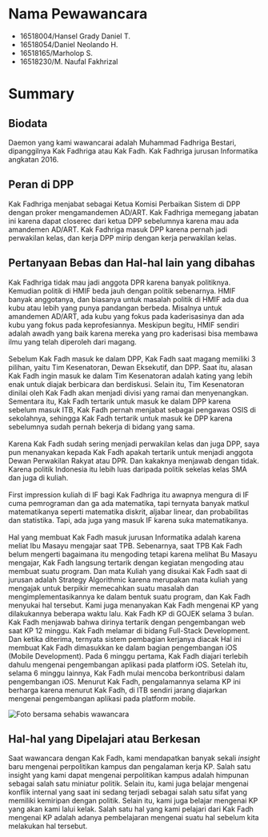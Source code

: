 # Nama Pewawancara
- 16518004/Hansel Grady Daniel T.
- 16518054/Daniel Neolando H.
- 16518165/Marholop S.
- 16518230/M. Naufal Fakhrizal
# Summary
## Biodata
  Daemon yang kami wawancarai adalah Muhammad Fadhriga Bestari, dipanggilnya Kak Fadhriga atau Kak Fadh. Kak Fadhriga jurusan Informatika angkatan 2016.<br>
## Peran di DPP
  Kak Fadhriga menjabat sebagai Ketua Komisi Perbaikan Sistem di DPP dengan proker mengamandemen AD/ART. Kak Fadhriga memegang jabatan ini karena dapat closerec dari ketua DPP sebelumnya karena mau ada amandemen AD/ART. Kak Fadhriga masuk DPP karena pernah jadi perwakilan kelas, dan kerja DPP mirip dengan kerja perwakilan kelas.<br>
## Pertanyaan Bebas dan Hal-hal lain yang dibahas
  Kak Fadhriga tidak mau jadi anggota DPR karena banyak politiknya. Kemudian politik di HMIF beda jauh dengan politik sebenarnya. HMIF banyak anggotanya, dan biasanya untuk masalah politik di HMIF ada dua kubu atau lebih yang punya pandangan berbeda. Misalnya untuk amandemen AD/ART, ada kubu yang fokus pada kaderisasinya dan ada kubu yang fokus pada keprofesiannya. Meskipun begitu, HMIF sendiri adalah awadh yang baik karena mereka yang pro kaderisasi bisa membawa ilmu yang telah diperoleh dari magang.<br><br>
  Sebelum Kak Fadh masuk ke dalam DPP, Kak Fadh saat magang memiliki 3 pilihan, yaitu Tim Kesenatoran, Dewan Eksekutif, dan DPP. Saat itu, alasan Kak Fadh ingin masuk ke dalam Tim Kesenatoran adalah kating yang lebih enak untuk diajak berbicara dan berdiskusi. Selain itu, Tim Kesenatoran dinilai oleh Kak Fadh akan menjadi divisi yang ramai dan menyenangkan. Sementara itu, Kak Fadh tertarik untuk masuk ke dalam DPP karena sebelum masuk ITB, Kak Fadh pernah menjabat sebagai pengawas OSIS di sekolahnya, sehingga Kak Fadh tertarik untuk masuk ke DPP karena sebelumnya sudah pernah bekerja di bidang yang sama. <br><br>
  Karena Kak Fadh sudah sering menjadi perwakilan kelas dan juga DPP, saya pun menanyakan kepada Kak Fadh apakah tertarik untuk menjadi anggota Dewan Perwakilan Rakyat atau DPR. Dan kakaknya menjawab dengan tidak. Karena politik Indonesia itu lebih luas daripada politik sekelas kelas SMA dan juga di kuliah.<br><br>
  First impression kuliah di IF bagi Kak Fadhriga itu awapnya mengura di IF cuma pemrograman dan ga ada matematika, tapi ternyata banyak matkul matematikanya seperti matematika diskrit, aljabar linear, dan probabilitas dan statistika. Tapi, ada juga yang masuk IF karena suka matematikanya.<br><br>
   Hal yang membuat Kak Fadh masuk jurusan Informatika adalah karena meliat Ibu Masayu mengajar saat TPB. Sebenarnya, saat TPB Kak Fadh belum mengerti bagaimana itu mengoding tetapi karena melihat Bu Masayu mengajar, Kak Fadh langsung tertarik dengan kegiatan mengoding atau membuat suatu program. Dan mata Kuliah yang disukai Kak Fadh saat di jurusan adalah Strategy Algorithmic karena merupakan mata kuliah yang mengajak untuk berpikir memecahkan suatu masalah dan mengimplementasikannya ke dalam bentuk suatu program, dan Kak Fadh menyukai hal tersebut.
   Kami juga menanyakan Kak Fadh mengenai KP yang dilakukannya beberapa waktu lalu. Kak Fadh KP di GOJEK selama 3 bulan. Kak Fadh menjawab bahwa dirinya tertarik dengan pengembangan web saat KP 12 minggu. Kak Fadh melamar di bidang Full-Stack Development. Dan ketika diterima, ternyata sistem pembagian kerjanya diacak Hal ini membuat Kak Fadh dimasukkan ke dalam bagian pengembangan iOS (Mobile Development). Pada 6 minggu pertama, Kak Fadh diajari terlebih dahulu mengenai pengembangan aplikasi pada platform iOS. Setelah itu, selama 6 minggu lainnya, Kak Fadh mulai mencoba berkontribusi dalam pengembangan iOS. Menurut Kak Fadh, pengalamannya selama KP ini berharga karena menurut Kak Fadh, di ITB sendiri jarang diajarkan mengenai pengembangan aplikasi pada platform mobile.
   
![Foto bersama sehabis wawancara](https://github.com/ozer0532/TugasWawancaraDaemon/raw/master/13516154/16518004-16518054-16518165-16518230.jpg)
## Hal-hal yang Dipelajari atau Berkesan
  Saat wawancara dengan Kak Fadh, kami mendapatkan banyak sekali _insight_ baru mengenai perpolitikan kampus dan pengalaman kerja KP. Salah satu insight yang kami dapat mengenai perpolitikan kampus adalah himpunan sebagai salah satu miniatur politik. Selain itu, kami juga belajar mengenai konflik internal yang saat ini sedang terjadi sebagai salah satu sifat yang memiliki kemiripan dengan politik. Selain itu, kami juga belajar mengenai KP yang akan kami lalui kelak. Salah satu hal yang kami pelajari dari Kak Fadh mengenai KP adalah adanya pembelajaran mengenai suatu hal sebelum kita melakukan hal tersebut.

